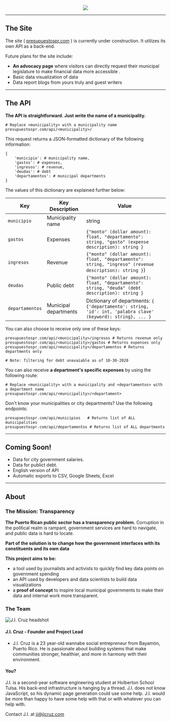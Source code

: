 <p align="center">
  <a href="http://presupuestospr.com/">
    <img src="https://raw.githubusercontent.com/jicruz96/PresupuestosPR.com/gh-pages/prespuestos_pr_placeholder.png" />
  </a>
 </p>

---
## The Site

The site ( [presupuestospr.com](http://presupuestospr.com) ) is currently under construction. It utilizes its own API as a back-end. 

Future plans for the site include:
* **An advocacy page** where visitors can directly request their municipal legislature to make financial data more accessible .
* Basic data visualization of data
* Data report blogs from yours truly and guest writers

---
## The API

**The API is straightforward. Just write the name of a municipality.**
```
# Replace <municipality> with a municipality name
presupuestospr.com/api/<municipality>/
```

This request returns a JSON-formatted dictionary of the following information:
```
{
    'municipio': # municipality name,
    'gastos': # expenses,
    'ingresos': # revenue,
    'deudas': # debt
    'departamentos': # municipal departments
}
```

The values of this dictionary are explained further below:

| Key             | Key Description       | Value                                                                                                  |
|-----------------|-----------------------|--------------------------------------------------------------------------------------------------------|
| `municipio`     | Municipality name     | string |
| `gastos`        | Expenses              | `{"monto" (dollar amount): float, "departamento": string, "gasto" (expense description): string }`   |
| `ingresos`      | Revenue               | `{"monto" (dollar amount): float, "departamento": string, "ingreso" (revenue description): string }`) |
| `deudas`        | Public debt           | `{"monto" (dollar amount): float, "departamento": string, "deuda" (debt description): string }`     |
| `departamentos` | Municipal departments | Dictionary of departments: `{ {'departamento': string, 'id': int, 'palabra clave' (keyword): string}, ... }` |


You can also choose to receive only one of these keys:
```
presupuestospr.com/api/<municipality>/ingresos # Returns revenue only
presupuestospr.com/api/<municipality>/gastos # Returns expenses only
presupuestospr.com/api/<municipality>/departamentos # Returns departments only

# Note: filtering for debt unavaiable as of 10-30-2020
```


You can also receive **a department's specific expenses** by using the following route:
```
# Replace <municipality> with a municipality and <departamentos> with a department name
presupuestospr.com/api/<municipality>/<departament>
```


Don't know your municipalities or city departments? Use the following endpoints:
```
presupuestospr.com/api/municipios   # Returns list of ALL municipalities
presupuestospr.com/api/departamentos # Returns list of ALL departments
```

---


## Coming Soon!
* Data for city government salaries.
* Data for publict debt.
* English version of API
* Automatic exports to CSV, Google Sheets, Excel

---

## About

### The Mission: Transparency

**The Puerto Rican public sector has a transparency problem.** Corruption in the political realm is rampant, government services are hard to navigate, and public data is hard to locate.

**Part of the solution is to change how the government interfaces with its constituents and its own data** 

**This project aims to be:**
* a tool used by journalists and activists to quickly find key data points on government spending
* an API used by developers and data scientists to build data visualizations
* a **proof of concept** to inspire local municipal governments to make their data and internal work more transparent.

### The Team

![J.I. Cruz headshot](https://media-exp1.licdn.com/dms/image/C4E03AQEk2JMYFPtrLQ/profile-displayphoto-shrink_200_200/0?e=1609372800&v=beta&t=nVmKkSJZ4lLY1bGMj803nOQB7kvoLcj9EqQ5T6-VIpg)

#### J.I. Cruz - Founder and Project Lead
* J.I. Cruz is a 23 year-old wannabe social entrepreneur from Bayamón, Puerto Rico. He is passionate about building systems that make communities stronger, healthier, and more in harmony with their environment.

#### You?

J.I. is a second-year software engineering student at Holberton School Tulsa. His back-end infrastructure is hanging by a thread. J.I. does not know JavaScript, so his dynamic page generation could use some help. J.I. would be more than happy to have some help with that or with whatever you can help with.

Contact J.I. at ji@jicruz.com
